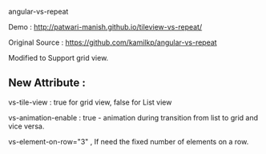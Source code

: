 angular-vs-repeat

Demo : http://patwari-manish.github.io/tileview-vs-repeat/

Original Source : https://github.com/kamilkp/angular-vs-repeat

Modified to Support grid view.

New Attribute :
-----------------------------
vs-tile-view :  true for grid view,  false for List view

vs-animation-enable : true - animation during transition from list to grid and vice versa.

vs-element-on-row="3"   , If need the fixed number of elements on a row.


